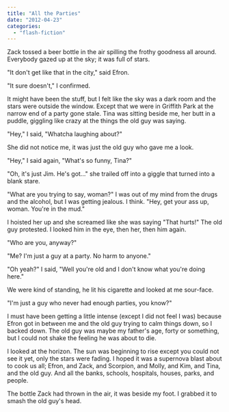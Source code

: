 ```yaml
---
title: "All the Parties"
date: "2012-04-23"
categories: 
  - "flash-fiction"
---
```


Zack tossed a beer bottle in the air spilling the frothy goodness all around. Everybody gazed up at the sky; it was full of stars.

"It don't get like that in the city," said Efron.

"It sure doesn't," I confirmed.

It might have been the stuff, but I felt like the sky was a dark room and the stars were outside the window. Except that we were in Griffith Park at the narrow end of a party gone stale. Tina was sitting beside me, her butt in a puddle, giggling like crazy at the things the old guy was saying.

"Hey," I said, "Whatcha laughing about?"

She did not notice me, it was just the old guy who gave me a look.

"Hey," I said again, "What's so funny, Tina?"

"Oh, it's just Jim. He's got..." she trailed off into a giggle that turned into a blank stare.

"What are you trying to say, woman?" I was out of my mind from the drugs and the alcohol, but I was getting jealous. I think. "Hey, get your ass up, woman. You're in the mud."

I hoisted her up and she screamed like she was saying "That hurts!" The old guy protested. I looked him in the eye, then her, then him again.

"Who are you, anyway?"

"Me? I'm just a guy at a party. No harm to anyone."

"Oh yeah?" I said, "Well you're old and I don't know what you're doing here."

We were kind of standing, he lit his cigarette and looked at me sour-face.

"I'm just a guy who never had enough parties, you know?"

I must have been getting a little intense (except I did not feel I was) because Efron got in between me and the old guy trying to calm things down, so I backed down. The old guy was maybe my father's age, forty or something, but I could not shake the feeling he was about to die.

I looked at the horizon. The sun was beginning to rise except you could not see it yet, only the stars were fading. I hoped it was a supernova blast about to cook us all; Efron, and Zack, and Scorpion, and Molly, and Kim, and Tina, and the old guy. And all the banks, schools, hospitals, houses, parks, and people.

The bottle Zack had thrown in the air, it was beside my foot. I grabbed it to smash the old guy's head.
